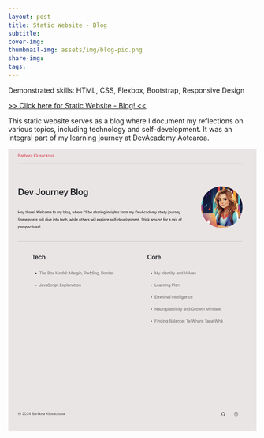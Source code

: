 ```yaml
---
layout: post
title: Static Website - Blog
subtitle:
cover-img:
thumbnail-img: assets/img/blog-pic.png
share-img:
tags:
---
```


Demonstrated skills: HTML, CSS, Flexbox, Bootstrap, Responsive Design

<a href="https://baradev.github.io/" target="_blank">>> Click here for Static Website - Blog! <<</a>

This static website serves as a blog where I document my reflections on various topics, including technology and self-development. It was an integral part of my learning journey at DevAcademy Aotearoa.

<img src="assets/img/screen-shot-staticw.png" alt="Connect Diagram">
